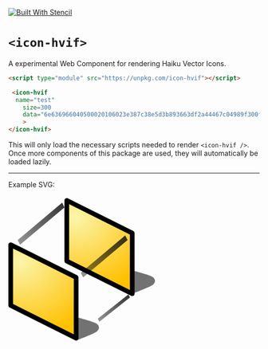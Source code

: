 
[![Built With Stencil](https://img.shields.io/badge/-Built%20With%20Stencil-16161d.svg?logo=data%3Aimage%2Fsvg%2Bxml%3Bbase64%2CPD94bWwgdmVyc2lvbj0iMS4wIiBlbmNvZGluZz0idXRmLTgiPz4KPCEtLSBHZW5lcmF0b3I6IEFkb2JlIElsbHVzdHJhdG9yIDE5LjIuMSwgU1ZHIEV4cG9ydCBQbHVnLUluIC4gU1ZHIFZlcnNpb246IDYuMDAgQnVpbGQgMCkgIC0tPgo8c3ZnIHZlcnNpb249IjEuMSIgaWQ9IkxheWVyXzEiIHhtbG5zPSJodHRwOi8vd3d3LnczLm9yZy8yMDAwL3N2ZyIgeG1sbnM6eGxpbms9Imh0dHA6Ly93d3cudzMub3JnLzE5OTkveGxpbmsiIHg9IjBweCIgeT0iMHB4IgoJIHZpZXdCb3g9IjAgMCA1MTIgNTEyIiBzdHlsZT0iZW5hYmxlLWJhY2tncm91bmQ6bmV3IDAgMCA1MTIgNTEyOyIgeG1sOnNwYWNlPSJwcmVzZXJ2ZSI%2BCjxzdHlsZSB0eXBlPSJ0ZXh0L2NzcyI%2BCgkuc3Qwe2ZpbGw6I0ZGRkZGRjt9Cjwvc3R5bGU%2BCjxwYXRoIGNsYXNzPSJzdDAiIGQ9Ik00MjQuNywzNzMuOWMwLDM3LjYtNTUuMSw2OC42LTkyLjcsNjguNkgxODAuNGMtMzcuOSwwLTkyLjctMzAuNy05Mi43LTY4LjZ2LTMuNmgzMzYuOVYzNzMuOXoiLz4KPHBhdGggY2xhc3M9InN0MCIgZD0iTTQyNC43LDI5Mi4xSDE4MC40Yy0zNy42LDAtOTIuNy0zMS05Mi43LTY4LjZ2LTMuNkgzMzJjMzcuNiwwLDkyLjcsMzEsOTIuNyw2OC42VjI5Mi4xeiIvPgo8cGF0aCBjbGFzcz0ic3QwIiBkPSJNNDI0LjcsMTQxLjdIODcuN3YtMy42YzAtMzcuNiw1NC44LTY4LjYsOTIuNy02OC42SDMzMmMzNy45LDAsOTIuNywzMC43LDkyLjcsNjguNlYxNDEuN3oiLz4KPC9zdmc%2BCg%3D%3D&colorA=16161d&style=flat-square)](https://stenciljs.com)




# `<icon-hvif>`

A experimental Web Component for rendering Haiku Vector Icons.


```html
<script type="module" src="https://unpkg.com/icon-hvif"></script>

 <icon-hvif 
  name="test"
    size=300
    data="6e636966040500020106023e387c38e5d3b893663df2a44467c04989f300fbf5aaffffc00002001202bca6d53c2975bc8711bd19a64b51764aa2d20001ffff012f04018c030a042135214f3d5d3d430a043f415231533340430604be3e5e475a465b48594757485846563e54090a030102201f200a03010220370c0a01010020380d0a00010030380d01178222040a010100000a0001001001178222040a020101000a020101023ec1ab0000000000003e99ef481cbb49e7a20a020101200512"
    >
</icon-hvif>
```

This will only load the necessary scripts needed to render `<icon-hvif />`. Once more components of this package are used, they will automatically be loaded lazily.

***

Example SVG: 

<svg id="efj81q" viewBox="0 0 6528 6528" style="width:300px; height:300px;">
    <path
        d="M 3060 6324 C 3060 6324 3060 6324 3060 6324 C 3060 6324 3876 6018 3978 5916 C 4080 5814 4080 5712 3978 5610 C 3876 5508 3060 5304 3060 5304 3060 5304 3060 6324 3060 6324 Z"
        transform="translate(-102 0)"
        style="stroke-width:undefined;stroke-linejoin:undefined;stroke-linecap:undefined;fill:#0101018c;stroke:none;"></path>
    <path
        d="M 3060 6324 C 3060 6324 3060 6324 3060 6324 C 3060 6324 3876 6018 3978 5916 C 4080 5814 4080 5712 3978 5610 C 3876 5508 3060 5304 3060 5304 3060 5304 3060 6324 3060 6324 Z"
        transform="translate(2346 -2040)"
        style="stroke-width:undefined;stroke-linejoin:undefined;stroke-linecap:undefined;fill:#0101018c;stroke:none;"></path>
    <g>
        <radialGradient id="efj81q-g1" gradientUnits="userSpaceOnUse"
            gradientTransform="matrix(0.5551605224609375 0.09055471420288086 -0.08049297332763672 0.49347686767578125 490.67578125 2887.713134765625)"
            cx="0" cy="0" r="6528">
            <stop offset="0%" stop-color="#fbf5aa"></stop>
            <stop offset="100%" stop-color="#ffc000"></stop>
        </radialGradient>
        <path d="M 102 2142 L 102 4794 2958 6222 2958 3570 Z" transform="translate(2448 -1938)"
            style="stroke-width:undefined;stroke-linejoin:undefined;stroke-linecap:undefined;fill:url(#efj81q-g1);stroke:none;"></path>
    </g>
    <path d="M 102 2142 L 102 4794 2958 6222 2958 3570 Z" transform="translate(2448 -1938)"
        style="stroke-width:204;stroke-linejoin:round;stroke-linecap:round;stroke:#000000;fill:none;"></path>
    <g>
        <radialGradient id="efj81q-g1" gradientUnits="userSpaceOnUse"
            gradientTransform="matrix(0.5551605224609375 0.09055471420288086 -0.08049297332763672 0.49347686767578125 490.67578125 2887.713134765625)"
            cx="0" cy="0" r="6528">
            <stop offset="0%" stop-color="#fbf5aa"></stop>
            <stop offset="100%" stop-color="#ffc000"></stop>
        </radialGradient>
        <path d="M 102 2142 L 102 4794 2958 6222 2958 3570 Z"
            style="stroke-width:undefined;stroke-linejoin:undefined;stroke-linecap:undefined;fill:url(#efj81q-g1);stroke:none;"></path>
    </g>
    <path d="M 102 2142 L 102 4794 2958 6222 2958 3570 Z"
        style="stroke-width:204;stroke-linejoin:round;stroke-linecap:round;stroke:#000000;fill:none;"></path>
    <g>
        <linearGradient id="efj81q-g2" gradientUnits="userSpaceOnUse"
            gradientTransform="matrix(-0.33146095275878906 0.27024269104003906 -0.3159503936767578 -0.3875236511230469 5415.3134765625 4301.9794921875)"
            x1="-6528" x2="6528" y1="-6528" y2="-6528">
            <stop offset="0%" stop-color="#010101ff"></stop>
            <stop offset="100%" stop-color="#0101012f"></stop>
        </linearGradient>
        <path d="M 3162 3366 L 5100 1734 5202 1938 3264 3570 Z"
            style="stroke-width:undefined;stroke-linejoin:undefined;stroke-linecap:undefined;fill:url(#efj81q-g2);stroke:none;"></path>
    </g>
    <g>
        <linearGradient id="efj81q-g2" gradientUnits="userSpaceOnUse"
            gradientTransform="matrix(-0.33146095275878906 0.27024269104003906 -0.3159503936767578 -0.3875236511230469 5415.3134765625 4301.9794921875)"
            x1="-6528" x2="6528" y1="-6528" y2="-6528">
            <stop offset="0%" stop-color="#010101ff"></stop>
            <stop offset="100%" stop-color="#0101012f"></stop>
        </linearGradient>
        <path d="M 3162 3366 L 5100 1734 5202 1938 3264 3570 Z"
            transform="matrix(0.6891288757324219 2.3283064365386963e-10 2.3283064365386963e-10 0.6503257751464844 1723.578369140625 3186.32958984375)"
            style="stroke-width:undefined;stroke-linejoin:undefined;stroke-linecap:undefined;fill:url(#efj81q-g2);stroke:none;"></path>
    </g>
    <g>
        <linearGradient id="efj81q-g2" gradientUnits="userSpaceOnUse"
            gradientTransform="matrix(-0.33146095275878906 0.27024269104003906 -0.3159503936767578 -0.3875236511230469 5415.3134765625 4301.9794921875)"
            x1="-6528" x2="6528" y1="-6528" y2="-6528">
            <stop offset="0%" stop-color="#010101ff"></stop>
            <stop offset="100%" stop-color="#0101012f"></stop>
        </linearGradient>
        <path d="M 3162 3366 L 5100 1734 5202 1938 3264 3570 Z" transform="translate(-2754 -1428)"
            style="stroke-width:undefined;stroke-linejoin:undefined;stroke-linecap:undefined;fill:url(#efj81q-g2);stroke:none;"></path>
    </g>
</svg>
